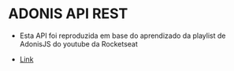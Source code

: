# ADONIS API REST

- Esta API foi reproduzida em base do aprendizado da playlist de AdonisJS do youtube da Rocketseat

- <a href="https://www.youtube.com/playlist?list=PL85ITvJ7FLoi5wROnW01cBMk8ss-eBMpO">Link</a>
